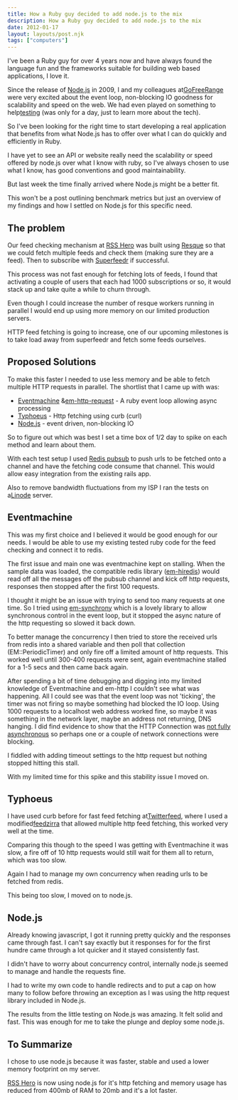```yaml
---
title: How a Ruby guy decided to add node.js to the mix
description: How a Ruby guy decided to add node.js to the mix
date: 2012-01-17
layout: layouts/post.njk
tags: ["computers"]
---
```

I've been a Ruby guy for over 4 years now and have always found the language fun and the frameworks suitable for building web based applications, I love it.

Since the release of [Node.js](http://nodejs.org) in 2009, I and my colleagues at[GoFreeRange](http://www.gofreerange.com) were very excited about the event loop, non-blocking IO goodness for scalability and speed on the web. We had even played on something to help[testing](https://github.com/freerange/nodetest) (was only for a day, just to learn more about the tech).

So I've been looking for the right time to start developing a real application that benefits from what Node.js has to offer over what I can do quickly and efficiently in Ruby.

I have yet to see an API or website really need the scalability or speed offered by node.js over what I know with ruby, so I've always chosen to use what I know, has good conventions and good maintainability.

But last week the time finally arrived where Node.js might be a better fit.

This won't be a post outlining benchmark metrics but just an overview of my findings and how I settled on Node.js for this specific need.

## The problem

Our feed checking mechanism at [RSS Hero](http://rsshero.com) was built using [Resque](https://github.com/defunkt/resque) so that we could fetch multiple feeds and check them (making sure they are a feed). Then to subscribe with [Superfeedr](http://superfeedr.com) if successful.

This process was not fast enough for fetching lots of feeds, I found that activating a couple of users that each had 1000 subscriptions or so, it would stack up and take quite a while to churn through.

Even though I could increase the number of resque workers running in parallel I would end up using more memory on our limited production servers.

HTTP feed fetching is going to increase, one of our upcoming milestones is to take load away from superfeedr and fetch some feeds ourselves.

## Proposed Solutions

To make this faster I needed to use less memory and be able to fetch multiple HTTP requests in parallel. The shortlist that I came up with was:

- [Eventmachine](http://rubyeventmachine.com/) &[em-http-request](https://github.com/igrigorik/em-http-request) - A ruby event loop allowing async processing
- [Typhoeus](https://github.com/dbalatero/typhoeus) - Http fetching using curb (curl)
- [Node.js](http://nodejs.org) - event driven, non-blocking IO

So to figure out which was best I set a time box of 1/2 day to spike on each method and learn about them.

With each test setup I used [Redis pubsub](http://redis.io/topics/pubsub) to push urls to be fetched onto a channel and have the fetching code consume that channel. This would allow easy integration from the existing rails app.

Also to remove bandwidth fluctuations from my ISP I ran the tests on a[Linode](http://www.linode.com/) server.

## Eventmachine

This was my first choice and I believed it would be good enough for our needs. I would be able to use my existing tested ruby code for the feed checking and connect it to redis.

The first issue and main one was eventmachine kept on stalling. When the sample data was loaded, the compatible redis library ([em-hiredis](https://github.com/mloughran/em-hiredis)) would read off all the messages off the pubsub channel and kick off http requests, responses then stopped after the first 100 requests.

I thought it might be an issue with trying to send too many requests at one time. So I tried using [em-synchrony](https://github.com/igrigorik/em-synchrony) which is a lovely library to allow synchronous control in the event loop, but it stopped the async nature of the http requesting so slowed it back down.

To better manage the concurrency I then tried to store the received urls from redis into a shared variable and then poll that collection (EM::PeriodicTimer) and only fire off a limited amount of http requests. This worked well until 300-400 requests were sent, again eventmachine stalled for a 1-5 secs and then came back again.

After spending a bit of time debugging and digging into my limited knowledge of Eventmachine and em-http I couldn't see what was happening. All I could see was that the event loop was not 'ticking', the timer was not firing so maybe something had blocked the IO loop. Using 1000 requests to a localhost web address worked fine, so maybe it was something in the network layer, maybe an address not returning, DNS hanging. I did find evidence to show that the HTTP Connection was [not fully asynchronous](https://github.com/igrigorik/em-http-request/blob/master/lib/em-http/http_connection.rb#L75) so perhaps one or a couple of network connections were blocking.

I fiddled with adding timeout settings to the http request but nothing stopped hitting this stall.

With my limited time for this spike and this stability issue I moved on.

## Typhoeus

I have used curb before for fast feed fetching at[Twitterfeed](http://twitterfeed.com), where I used a modified[feedzirra](https://github.com/kalv/feedzirra) that allowed multiple http feed fetching, this worked very well at the time.

Comparing this though to the speed I was getting with Eventmachine it was slow, a fire off of 10 http requests would still wait for them all to return, which was too slow.

Again I had to manage my own concurrency when reading urls to be fetched from redis.

This being too slow, I moved on to node.js.

## Node.js

Already knowing javascript, I got it running pretty quickly and the responses came through fast. I can't say exactly but it responses for for the first hundre came through a lot quicker and it stayed consistently fast.

I didn't have to worry about concurrency control, internally node.js seemed to manage and handle the requests fine.

I had to write my own code to handle redirects and to put a cap on how many to follow before throwing an exception as I was using the http request library included in Node.js.

The results from the little testing on Node.js was amazing. It felt solid and fast. This was enough for me to take the plunge and deploy some node.js.

## To Summarize

I chose to use node.js because it was faster, stable and used a lower memory footprint on my server.

[RSS Hero](http://rsshero.com) is now using node.js for it's http fetching and memory usage has reduced from 400mb of RAM to 20mb and it's a lot faster.

